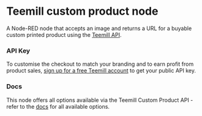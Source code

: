 # Teemill custom product node
A Node-RED node that accepts an image and returns a URL for a buyable custom printed product using the [Teemill API](https://teemill.com/api).

### API Key
To customise the checkout to match your branding and to earn profit from product sales, [sign up for a free Teemill account](https://teemill.com/api) to get your public API key.

### Docs
This node offers all options available via the Teemill Custom Product API - refer to the [docs](https://teemill.com/api-docs/create-custom-product/)</a> for all available options.
